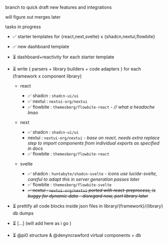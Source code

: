 branch to quick draft new features and integrations

will figure out merges later

tasks in progress

* ✅ starter templates for {react,next,svelte} x {shadcn,nextui,flowbite}
* ✅ new dashboard template
* ⏳ dashboard+reactivity for each starter template
* ⏳ write { parsers + library builders + code adapters } for each {framework x component library}
  * react
    * ✅ shadcn : `shadcn-ui/ui`
    * ✅ nextui : `nextui-org/nextui`
    * ✅ flowbite : `themesberg/flowbite-react` - *// what a headache lmao*

  * next
    * ✅ shadcn : `shadcn-ui/ui`
    * nextui : `nextui-org/nextui` - *base on react, needs extra replace step to import components from individual exports as specified in docs*
    * ✅ flowbite : `themesberg/flowbite-react`

  * svelte
    * ✅ shadcn : `huntabyte/shadcn-svelte` - *icons use lucide-svelte, careful to adapt this in server generation passes later*
    * ✅ flowbite : `themesberg/flowbite-svelte`
    * ~~✅ nextui : `nextui-org/nextui` *ported with react-preprocess, is buggy for dynamic data - disregard now, port library later*~~

* ⏳ prettify all code blocks inside json files in library/{framework}/{library} db dumps    
* ⏳ [...] (will add here as i go )
* ⏳ @pi0 structure & @denyncrawford virtual components + db
